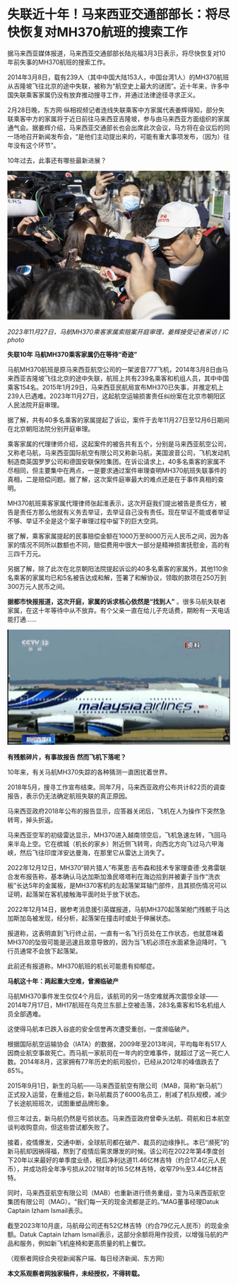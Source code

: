 # 失联近十年！马来西亚交通部部长：将尽快恢复对MH370航班的搜索工作

据马来西亚媒体报道，马来西亚交通部部长陆兆福3月3日表示，将尽快恢复对10年前失事的MH370航班的搜索工作。

2014年3月8日，载有239人（其中中国大陆153人，中国台湾1人）的MH370航班从吉隆坡飞往北京的途中失联，被称为“航空史上最大的谜团”。近十年来，许多中国失联乘客家属仍没有放弃推动搜寻工作，并通过法律途径寻求正义。

2月28日晚，东方网·纵相视频记者连线失联乘客中方家属代表姜辉得知，部分失联乘客中方的家属将于近日前往马来西亚吉隆坡，参与由马来西亚方面组织的家属通气会。据姜辉介绍，马来西亚交通部长也会出席此次会议，马方将在会议后的同一场地召开新闻发布会，“是他们主动提出来的，可能有重大事项发布，（因为）往年没有这个环节”。

10年过去，此事还有哪些最新进展？

![d0e592afa89ba279e0e760621116d807.jpg](https://raw.githubusercontent.com/qqhsx/qqnews_image/main/2024/03/03/失联近十年！马来西亚交通部部长：将尽快恢复对MH370航班的搜索工作/d0e592afa89ba279e0e760621116d807.jpg)

_2023年11月27日，马航MH370乘客家属索赔案开庭审理，姜辉接受记者采访 / IC photo_

**失联10年 马航MH370乘客家属仍在等待“奇迹”**

马航MH370航班是原马来西亚航空公司的一架波音777飞机，2014年3月8日由马来西亚吉隆坡飞往北京的途中失联，航班上共有239名乘客和机组人员，其中中国乘客154名。2015年1月29日，马来西亚民航局宣布MH370已失事，并推定机上239人已遇难。2023年11月27日，这起航空运输损害责任纠纷案在北京市朝阳区人民法院开庭审理。

据了解，共有40多名乘客的家属提起了诉讼，案件于去年11月27日至12月6日期间在北京朝阳法院分别开庭审理。

乘客家属的代理律师介绍，这起案件的被告共有五个，分别是马来西亚航空公司，又称老马航，马来西亚国际航空有限公司又称新马航，美国波音公司，飞机发动机制造商英国罗罗公司和德国安联保险集团。在诉讼请求上，40多名乘客的家属不尽相同，但主要集中在两点，一是要求通过案件审理查明MH370航班失联事件的真相，二是赔偿问题。据了解，这次案件庭审最大的难点还是在于事件真相的查明。

MH370航班乘客家属代理律师张起淮表示，这次开庭我们提出被告是责任方，被告是责任方那么他就有义务去举证，去举证自己没有责任。现在举证不能或者举证不够、举证不全是这个案子审理过程中留下的巨大空洞。

据了解，乘客家属提起的民事赔偿金额在1000万至8000万元人民币之间，因为各家的情况不同所以数额也不同，赔偿费用中很大一部分是精神损害抚慰金，高的有三四千万元。

另据了解，除了此次在北京朝阳法院提起诉讼的40多名乘客的家属外，其他110余名乘客的家属均已和5名被告达成和解，签署了和解协议，领取的款项在250万到300万元人民币之间。

**据都市快报报道，这次开庭，家属的诉求核心依然是“找到人”**
。很多马航失联者家属，在这十年等待中从不放弃。有个父亲一直在给儿子充话费，期盼有一天电话能打通……

![58b85ac0379c54be55e050689a3b4149.jpg](https://raw.githubusercontent.com/qqhsx/qqnews_image/main/2024/03/03/失联近十年！马来西亚交通部部长：将尽快恢复对MH370航班的搜索工作/58b85ac0379c54be55e050689a3b4149.jpg)

**有残骸碎片，有事故报告 然而飞机下落呢？**

10年来，有关马航MH370失踪的各种猜测一直困扰着世界。

2018年5月，搜寻工作宣布结束。同年7月，马来西亚政府公布共计822页的调查报告，表示仍无法确定航班失联的真正原因。

马来西亚政府2018年公布的报告显示，应答器关闭后，飞机在人为操作下突然急转弯，掉头折返。

马来西亚空军的初级雷达显示，MH370进入越南领空后，飞机急速左转，飞回马来半岛上空。它在槟城（机长的家乡）附近侧飞转弯，向西北方向飞过马六甲海峡，然后飞往印度洋安达曼海，在那里它从雷达上消失了。

2022年12月12日，MH370“碎片猎人”布莱恩·吉布森和技术专家理查德·戈弗雷联合发布报告称，基本确认马达加斯加渔民塔塔利在海边拾到并被妻子当作“洗衣板”长达5年的金属板，是MH370客机的左起落架耳轴门部件，且其损伤情况可以证明，起落架在客机接触海平面时处于放下状态。

2022年12月14日，据参考消息援引英媒报道，马航MH370起落架舱门残骸于马达加斯加岛被发现，经分析，起落架在撞击时或处于伸展状态。

报道称，这表明直到飞行终止前，一直有一名飞行员处在工作状态，也就意味着MH370的坠毁可能是迅速且故意导致的，因为当飞机必须在水面紧急迫降时，飞行员通常不会放下起落架。

此前还有报道称，MH370航班的机长可能患有抑郁症。

**马航这十年：两起重大空难，曾濒临破产**

马航MH370事件发生仅仅4个月后，该航司的另一场空难就再次震惊全球——2014年7月17日，MH17航班在乌克兰东部上空被击落，283名乘客和15名机组人员全部遇难。

这使得马航本已跌入谷底的安全信誉再次遭受重创，一度濒临破产。

根据国际航空运输协会（IATA）的数据，2009年至2013年间，平均每年有517人因商业航空事故死亡。而马航一家航司在一年内的空难事件，就超过了这一死亡人数。2014年8月，这家拥有77年历史的航司股价，已经从2012年的峰值跌去了85%。

2015年9月1日，新生的马航——马来西亚航空有限公司（MAB，简称“新马航”）正式投入运营，在重组之后，新马航裁员了6000名员工，削减了机队规模，减少了长途航班班次，试图重塑品牌形象。

但三年过去，新马航仍然是亏损状态。马来西亚政府曾牵头法航、荷航和日本航空谈判收购意向，但这些尝试都失败了。

接着，疫情爆发，交通中断，全球航司都在破产、裁员的边缘挣扎。本已“濒死”的新马航却因祸得福，熬到了疫情后需求爆发的时候。该公司在2022年第4季度创下20年以来最好的单季度业绩，税后净利达道11.46亿林吉特（约合17.4亿元人民币），并成功将全年净亏损从2021财年的16.5亿林吉特，收窄79％至3.44亿林吉特。

同时，马来西亚航空有限公司（MAB）也重新进行债务重组，变为马来西亚航空集团有限公司（MAG）。“我们每一天的现金流都是正的。”MAG董事经理Datuk
Captain Izham Ismail表示。

截至2023年10月底，马航母公司还有52亿林吉特（约合79亿元人民币）的现金余额。Datuk Captain Izham
Ismail表示，这部分余额将用作投资，以增强马航的产品和服务，例如新飞机座椅和更高质量的机上餐饮。

（观察者网综合央视新闻客户端、每日经济新闻、东方网）

**本文系观察者网独家稿件，未经授权，不得转载。**

